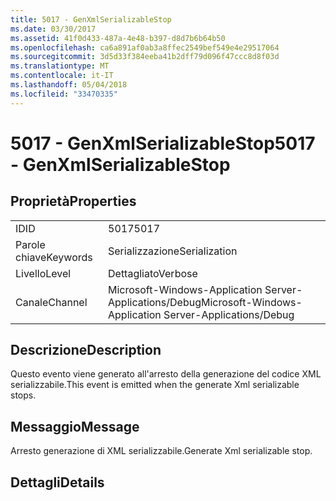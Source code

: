 ```yaml
---
title: 5017 - GenXmlSerializableStop
ms.date: 03/30/2017
ms.assetid: 41f0d433-487a-4e48-b397-d8d7b6b64b50
ms.openlocfilehash: ca6a891af0ab3a8ffec2549bef549e4e29517064
ms.sourcegitcommit: 3d5d33f384eeba41b2dff79d096f47ccc8d8f03d
ms.translationtype: MT
ms.contentlocale: it-IT
ms.lasthandoff: 05/04/2018
ms.locfileid: "33470335"
---
```

# <a name="5017---genxmlserializablestop"></a><span data-ttu-id="fd48a-102">5017 - GenXmlSerializableStop</span><span class="sxs-lookup"><span data-stu-id="fd48a-102">5017 - GenXmlSerializableStop</span></span>
## <a name="properties"></a><span data-ttu-id="fd48a-103">Proprietà</span><span class="sxs-lookup"><span data-stu-id="fd48a-103">Properties</span></span>  
  
|||  
|-|-|  
|<span data-ttu-id="fd48a-104">ID</span><span class="sxs-lookup"><span data-stu-id="fd48a-104">ID</span></span>|<span data-ttu-id="fd48a-105">5017</span><span class="sxs-lookup"><span data-stu-id="fd48a-105">5017</span></span>|  
|<span data-ttu-id="fd48a-106">Parole chiave</span><span class="sxs-lookup"><span data-stu-id="fd48a-106">Keywords</span></span>|<span data-ttu-id="fd48a-107">Serializzazione</span><span class="sxs-lookup"><span data-stu-id="fd48a-107">Serialization</span></span>|  
|<span data-ttu-id="fd48a-108">Livello</span><span class="sxs-lookup"><span data-stu-id="fd48a-108">Level</span></span>|<span data-ttu-id="fd48a-109">Dettagliato</span><span class="sxs-lookup"><span data-stu-id="fd48a-109">Verbose</span></span>|  
|<span data-ttu-id="fd48a-110">Canale</span><span class="sxs-lookup"><span data-stu-id="fd48a-110">Channel</span></span>|<span data-ttu-id="fd48a-111">Microsoft-Windows-Application Server-Applications/Debug</span><span class="sxs-lookup"><span data-stu-id="fd48a-111">Microsoft-Windows-Application Server-Applications/Debug</span></span>|  
  
## <a name="description"></a><span data-ttu-id="fd48a-112">Descrizione</span><span class="sxs-lookup"><span data-stu-id="fd48a-112">Description</span></span>  
 <span data-ttu-id="fd48a-113">Questo evento viene generato all'arresto della generazione del codice XML serializzabile.</span><span class="sxs-lookup"><span data-stu-id="fd48a-113">This event is emitted when the generate Xml serializable stops.</span></span>  
  
## <a name="message"></a><span data-ttu-id="fd48a-114">Messaggio</span><span class="sxs-lookup"><span data-stu-id="fd48a-114">Message</span></span>  
 <span data-ttu-id="fd48a-115">Arresto generazione di XML serializzabile.</span><span class="sxs-lookup"><span data-stu-id="fd48a-115">Generate Xml serializable stop.</span></span>  
  
## <a name="details"></a><span data-ttu-id="fd48a-116">Dettagli</span><span class="sxs-lookup"><span data-stu-id="fd48a-116">Details</span></span>
